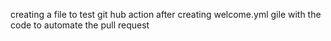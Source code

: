 creating a file to test git hub action after creating welcome.yml gile with the code to automate the pull request
